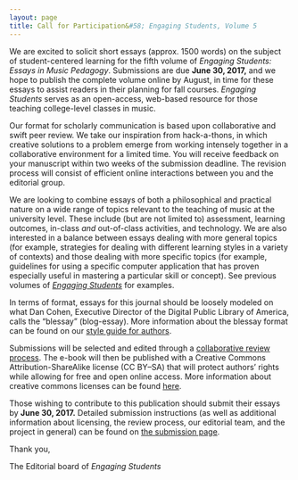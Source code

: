 ```yaml
---
layout: page
title: Call for Participation&#58; Engaging Students, Volume 5
---
```


We are excited to solicit short essays (approx. 1500 words) on the subject of student-centered learning for the fifth volume of *Engaging Students: Essays in Music Pedagogy*. Submissions are due **June 30, 2017,** and we hope to publish the complete volume online by August, in time for these essays to assist readers in their planning for fall courses. *Engaging Students* serves as an open-access, web-based resource for those teaching college-level classes in music.

Our format for scholarly communication is based upon collaborative and swift peer review. We take our inspiration from hack-a-thons, in which creative solutions to a problem emerge from working intensely together in a collaborative environment for a limited time. You will receive feedback on your manuscript within two weeks of the submission deadline. The revision process will consist of efficient online interactions between you and the editorial group.

We are looking to combine essays of both a philosophical and practical nature on a wide range of topics relevant to the teaching of music at the university level. These include (but are not limited to) assessment, learning outcomes, in-class *and* out-of-class activities, and technology. We are also interested in a balance between essays dealing with more general topics (for example, strategies for dealing with different learning styles in a variety of contexts) and those dealing with more specific topics (for example, guidelines for using a specific computer application that has proven especially useful in mastering a particular skill or concept). See previous volumes of [*Engaging Students*](http://www.flipcamp.org/engagingstudents/) for examples.

In terms of format, essays for this journal should be loosely modeled on what Dan Cohen, Executive Director of the Digital Public Library of America, calls the “blessay” (blog-essay). More information about the blessay format can be found on our [style guide for authors](/es3style).​

Submissions will be selected and edited through a [collaborative review process](/es3submit). The e-book will then be published with a Creative Commons Attribution-ShareAlike license (CC BY–SA) that will protect authors’ rights while allowing for free and open online access. More information about creative commons licenses can be found [here](http://creativecommons.org/licenses/).

Those wishing to contribute to this publication should submit their essays by **June 30, 2017.** Detailed submission instructions (as well as additional information about licensing, the review process, our editorial team, and the project in general) can be found on [the submission page](/es3submit).

​Thank you,

The Editorial board of <i>Engaging Students<i>
